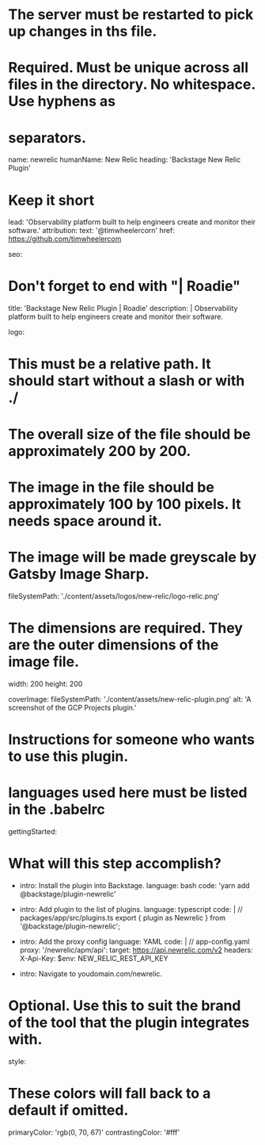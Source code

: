 # The server must be restarted to pick up changes in ths file.

# Required. Must be unique across all files in the directory. No whitespace. Use hyphens as

# separators.

name: newrelic
humanName: New Relic
heading: 'Backstage New Relic Plugin'

# Keep it short

lead: 'Observability platform built to help engineers create and monitor their software.'
attribution:
text: '@timwheelercorn'
href: https://github.com/timwheelercom

seo:

# Don't forget to end with "| Roadie"

title: 'Backstage New Relic Plugin | Roadie'
description: |
Observability platform built to help engineers create and monitor their software.

logo:

# This must be a relative path. It should start without a slash or with ./

# The overall size of the file should be approximately 200 by 200.

# The image in the file should be approximately 100 by 100 pixels. It needs space around it.

# The image will be made greyscale by Gatsby Image Sharp.

fileSystemPath: './content/assets/logos/new-relic/logo-relic.png'

# The dimensions are required. They are the outer dimensions of the image file.

width: 200
height: 200

coverImage:
fileSystemPath: './content/assets/new-relic-plugin.png'
alt: 'A screenshot of the GCP Projects plugin.'

# Instructions for someone who wants to use this plugin.

# languages used here must be listed in the .babelrc

gettingStarted:

# What will this step accomplish?

- intro: Install the plugin into Backstage.
  language: bash
  code: 'yarn add @backstage/plugin-newrelic'
- intro: Add plugin to the list of plugins.
  language: typescript
  code: |
  // packages/app/src/plugins.ts
  export { plugin as Newrelic } from '@backstage/plugin-newrelic';
- intro: Add the proxy config
  language: YAML
  code: |
  // app-config.yaml
  proxy:
  '/newrelic/apm/api':
  target: https://api.newrelic.com/v2
  headers:
  X-Api-Key:
  $env: NEW_RELIC_REST_API_KEY

- intro: Navigate to youdomain.com/newrelic.

# Optional. Use this to suit the brand of the tool that the plugin integrates with.

style:

# These colors will fall back to a default if omitted.

primaryColor: 'rgb(0, 70, 67)'
contrastingColor: '#fff'
